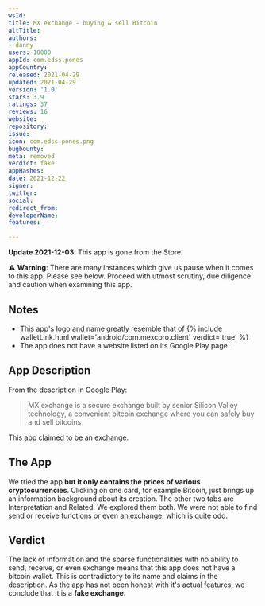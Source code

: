 ```yaml
---
wsId: 
title: MX exchange - buying & sell Bitcoin
altTitle: 
authors:
- danny
users: 10000
appId: com.edss.pones
appCountry: 
released: 2021-04-29
updated: 2021-04-29
version: '1.0'
stars: 3.9
ratings: 37
reviews: 16
website: 
repository: 
issue: 
icon: com.edss.pones.png
bugbounty: 
meta: removed
verdict: fake
appHashes: 
date: 2021-12-22
signer: 
twitter: 
social: 
redirect_from: 
developerName: 
features: 

---
```


**Update 2021-12-03**: This app is gone from the Store.

⚠️ **Warning**: There are many instances which give us pause when it comes to this app. Please see below. Proceed with utmost scrutiny, due diligence and caution when examining this app. 

## Notes

- This app's logo and name greatly resemble that of {% include walletLink.html wallet='android/com.mexcpro.client' verdict='true' %}
- The app does not have a website listed on its Google Play page.

## App Description

From the description in Google Play:

> MX exchange is a secure exchange built by senior Silicon Valley technology, a convenient bitcoin exchange where you can safely buy and sell bitcoins

This app claimed to be an exchange.

## The App

We tried the app **but it only contains the prices of various cryptocurrencies**. Clicking on one card, for example Bitcoin, just brings up an information background about its creation. The other two tabs are Interpretation and Related. We explored them both. We were not able to find send or receive functions or even an exchange, which is quite odd.

## Verdict

The lack of information and the sparse functionalities with no ability to send, receive, or even exchange means that this app does not have a bitcoin wallet. This is contradictory to its name and claims in the description. As the app has not been honest with it's actual features, we conclude that it is a **fake exchange.**
